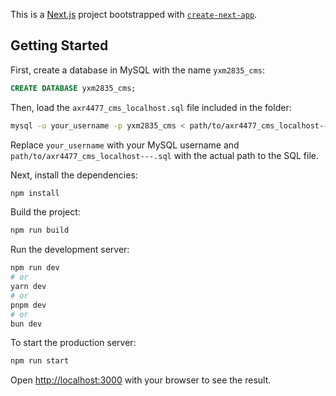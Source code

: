 This is a [Next.js](https://nextjs.org) project bootstrapped with [`create-next-app`](https://nextjs.org/docs/app/api-reference/cli/create-next-app).

## Getting Started

First, create a database in MySQL with the name `yxm2835_cms`:

```sql
CREATE DATABASE yxm2835_cms;
```

Then, load the `axr4477_cms_localhost.sql` file included in the folder:

```bash
mysql -u your_username -p yxm2835_cms < path/to/axr4477_cms_localhost---.sql
```

Replace `your_username` with your MySQL username and `path/to/axr4477_cms_localhost---.sql` with the actual path to the SQL file.

Next, install the dependencies:

```bash
npm install
```

Build the project:

```bash
npm run build
```

Run the development server:

```bash
npm run dev
# or
yarn dev
# or
pnpm dev
# or
bun dev
```

To start the production server:

```bash
npm run start
```

Open [http://localhost:3000](http://localhost:3000) with your browser to see the result.


